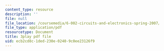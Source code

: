 ```yaml
---
content_type: resource
description: ''
file: null
file_location: /coursemedia/6-002-circuits-and-electronics-spring-2007/ecb2cd8c1ded230e02409c0ee23126f9_JqvKtMNz3RQ.pdf
file_type: application/pdf
resourcetype: Document
title: 3play pdf file
uid: ecb2cd8c-1ded-230e-0240-9c0ee23126f9
---
```

